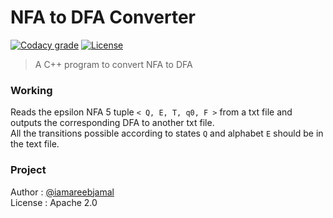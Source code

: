 # NFA to DFA Converter
[![Codacy grade](https://img.shields.io/codacy/grade/70873a0f3968495da724fc4cc7427be5.svg)]()
[![License](https://img.shields.io/badge/License-Apache%202.0-blue.svg)](https://opensource.org/licenses/Apache-2.0)

> A C++ program to convert NFA to DFA

### Working 
Reads the epsilon NFA 5 tuple ```< Q, E, T, q0, F >``` from a txt file and outputs the corresponding DFA to another txt file.  
All the transitions possible according to states `Q` and alphabet `E` should be in the text file.

### Project
Author : [@iamareebjamal](https://github.com/iamareebjamal)  
License : Apache 2.0
